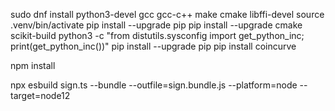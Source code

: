 sudo dnf install python3-devel gcc gcc-c++ make cmake libffi-devel
source .venv/bin/activate
pip install --upgrade pip
pip install --upgrade cmake scikit-build
python3 -c "from distutils.sysconfig import get_python_inc; print(get_python_inc())"
pip install --upgrade pip
pip install coincurve

npm install


npx esbuild sign.ts --bundle --outfile=sign.bundle.js --platform=node --target=node12 